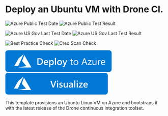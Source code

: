 # Deploy an Ubuntu VM with Drone CI.

![Azure Public Test Date](https://azurequickstartsservice.blob.core.windows.net/badges/drone-ubuntu-vm/PublicLastTestDate.svg)
![Azure Public Test Result](https://azurequickstartsservice.blob.core.windows.net/badges/drone-ubuntu-vm/PublicDeployment.svg)

![Azure US Gov Last Test Date](https://azurequickstartsservice.blob.core.windows.net/badges/drone-ubuntu-vm/FairfaxLastTestDate.svg)
![Azure US Gov Last Test Result](https://azurequickstartsservice.blob.core.windows.net/badges/drone-ubuntu-vm/FairfaxDeployment.svg)

![Best Practice Check](https://azurequickstartsservice.blob.core.windows.net/badges/drone-ubuntu-vm/BestPracticeResult.svg)
![Cred Scan Check](https://azurequickstartsservice.blob.core.windows.net/badges/drone-ubuntu-vm/CredScanResult.svg)

[![Deploy To Azure](https://raw.githubusercontent.com/Azure/azure-quickstart-templates/master/1-CONTRIBUTION-GUIDE/images/deploytoazure.svg?sanitize=true)]("https://portal.azure.com/#create/Microsoft.Template/uri/https%3A%2F%2Fraw.githubusercontent.com%2FAzure%2Fazure-quickstart-templates%2Fmaster%2Fdrone-ubuntu-vm%2Fazuredeploy.json")  [![Visualize](https://raw.githubusercontent.com/Azure/azure-quickstart-templates/master/1-CONTRIBUTION-GUIDE/images/visualizebutton.svg?sanitize=true)]("http://armviz.io/#/?load=https%3A%2F%2Fraw.githubusercontent.com%2FAzure%2Fazure-quickstart-templates%2Fmaster%2Fdrone-ubuntu-vm%2Fazuredeploy.json")

    


This template provisions an Ubuntu Linux VM on Azure and bootstraps it with the latest release of the Drone continuous integration toolset.

